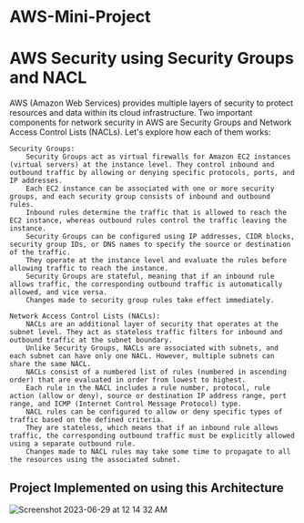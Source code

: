 # AWS-Mini-Project

# AWS Security using Security Groups and NACL 

AWS (Amazon Web Services) provides multiple layers of security to protect resources and data within its cloud infrastructure. Two important components for network security in AWS are Security Groups and Network Access Control Lists (NACLs). Let's explore how each of them works:

    Security Groups:
        Security Groups act as virtual firewalls for Amazon EC2 instances (virtual servers) at the instance level. They control inbound and outbound traffic by allowing or denying specific protocols, ports, and IP addresses.
        Each EC2 instance can be associated with one or more security groups, and each security group consists of inbound and outbound rules.
        Inbound rules determine the traffic that is allowed to reach the EC2 instance, whereas outbound rules control the traffic leaving the instance.
        Security Groups can be configured using IP addresses, CIDR blocks, security group IDs, or DNS names to specify the source or destination of the traffic.
        They operate at the instance level and evaluate the rules before allowing traffic to reach the instance.
        Security Groups are stateful, meaning that if an inbound rule allows traffic, the corresponding outbound traffic is automatically allowed, and vice versa.
        Changes made to security group rules take effect immediately.

    Network Access Control Lists (NACLs):
        NACLs are an additional layer of security that operates at the subnet level. They act as stateless traffic filters for inbound and outbound traffic at the subnet boundary.
        Unlike Security Groups, NACLs are associated with subnets, and each subnet can have only one NACL. However, multiple subnets can share the same NACL.
        NACLs consist of a numbered list of rules (numbered in ascending order) that are evaluated in order from lowest to highest.
        Each rule in the NACL includes a rule number, protocol, rule action (allow or deny), source or destination IP address range, port range, and ICMP (Internet Control Message Protocol) type.
        NACL rules can be configured to allow or deny specific types of traffic based on the defined criteria.
        They are stateless, which means that if an inbound rule allows traffic, the corresponding outbound traffic must be explicitly allowed using a separate outbound rule.
        Changes made to NACL rules may take some time to propagate to all the resources using the associated subnet.

## Project Implemented on using this Architecture


![Screenshot 2023-06-29 at 12 14 32 AM](https://github.com/iam-veeramalla/aws-devops-zero-to-hero/assets/43399466/30bbc9e8-6502-438b-8adf-ece8b81edce9)
